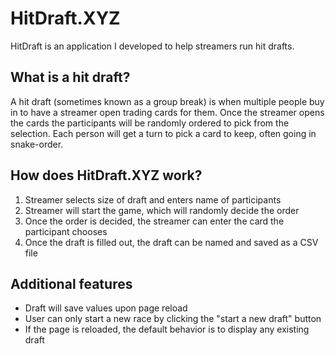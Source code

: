 # HitDraft.XYZ

HitDraft is an application I developed to help streamers run hit drafts.

## What is a hit draft?
A hit draft (sometimes known as a group break) is when multiple people buy in to have a streamer open trading cards for them. Once the streamer opens the cards the participants will be randomly ordered to pick from the selection. Each person will get a turn to pick a card to keep, often going in snake-order.

## How does HitDraft.XYZ work?
1. Streamer selects size of draft and enters name of participants
2. Streamer will start the game, which will randomly decide the order
3. Once the order is decided, the streamer can enter the card the participant chooses
4. Once the draft is filled out, the draft can be named and saved as a CSV file

## Additional features
- Draft will save values upon page reload
- User can only start a new race by clicking the "start a new draft" button
- If the page is reloaded, the default behavior is to display any existing draft
